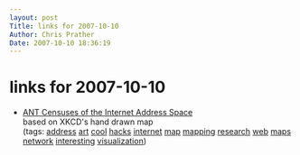 ```yaml
---
layout: post
Title: links for 2007-10-10  
Author: Chris Prather
Date: 2007-10-10 18:36:19
---
```


# links for 2007-10-10
<ul class="delicious">
	<li>
		<div class="delicious-link"><a href="http://www.isi.edu/ant/address/">ANT Censuses of the Internet Address Space</a></div>
		<div class="delicious-extended">based on XKCD's hand drawn map</div>
		<div class="delicious-tags">(tags: <a href="http://del.icio.us/perigrin/address">address</a> <a href="http://del.icio.us/perigrin/art">art</a> <a href="http://del.icio.us/perigrin/cool">cool</a> <a href="http://del.icio.us/perigrin/hacks">hacks</a> <a href="http://del.icio.us/perigrin/internet">internet</a> <a href="http://del.icio.us/perigrin/map">map</a> <a href="http://del.icio.us/perigrin/mapping">mapping</a> <a href="http://del.icio.us/perigrin/research">research</a> <a href="http://del.icio.us/perigrin/web">web</a> <a href="http://del.icio.us/perigrin/maps">maps</a> <a href="http://del.icio.us/perigrin/network">network</a> <a href="http://del.icio.us/perigrin/interesting">interesting</a> <a href="http://del.icio.us/perigrin/visualization">visualization</a>)</div>
	</li>
</ul>

